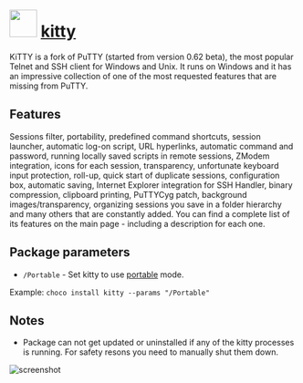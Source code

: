 # <img src="https://cdn.jsdelivr.net/gh/chocolatey/chocolatey-coreteampackages@8d5f606c792f368dcb854727252429e4aaa13516/icons/kitty.png" width="48" height="48"/>  [kitty](https://chocolatey.org/packages/kitty)

KiTTY is a fork of PuTTY (started from version 0.62 beta), the most popular Telnet and SSH client for Windows and Unix. It runs on Windows and it has an impressive collection of one of the most requested features that are missing from PuTTY.

## Features

Sessions filter, portability, predefined command shortcuts, session launcher, automatic log-on script, URL hyperlinks, automatic command and password, running locally saved scripts in remote sessions, ZModem integration, icons for each session, transparency, unfortunate keyboard input protection, roll-up, quick start of duplicate sessions, configuration box, automatic saving, Internet Explorer integration for SSH Handler, binary compression, clipboard printing, PuTTYCyg patch, background images/transparency, organizing sessions you save in a folder hierarchy and many others that are constantly added. You can find a complete list of its features on the main page - including a description for each one.

## Package parameters

- `/Portable` - Set kitty to use [portable](http://www.9bis.net/kitty/?page=Portability&amp;zone=en) mode.

Example: `choco install kitty --params "/Portable"`

## Notes

- Package can not get updated or uninstalled if any of the kitty processes is running. For safety resons you need to manually shut them down.

![screenshot](https://cdn.rawgit.com/chocolatey/chocolatey-coreteampackages/master/automatic/kitty/screenshot.png)
